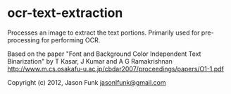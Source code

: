 ocr-text-extraction
===================

Processes an image to extract the text portions. Primarily
used for pre-processing for performing OCR.

Based on the paper "Font and Background Color Independent Text Binarization" by
T Kasar, J Kumar and A G Ramakrishnan
http://www.m.cs.osakafu-u.ac.jp/cbdar2007/proceedings/papers/O1-1.pdf


Copyright (c) 2012, Jason Funk <jasonlfunk@gmail.com>

